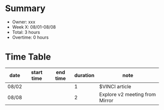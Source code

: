 # Summary
* Owner: xxx
* Week X: 08/01-08/08
* Total: 3 hours
* Overtime: 0 hours

# Time Table
| date  | start time  | end time | duration  |  note |
|---|---|---|---|---|
| 08/02  |   |   | 1  | $VINCI article
| 08/08  |   |   | 2  | Explore v2 meeting from Mirror  |
